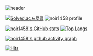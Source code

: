![header](https://capsule-render.vercel.app/api?type=waving&color=timeGradient&animation=twinkling&height=100&section=header&text=🤔&fontSize=30)

[![Solved.ac프로필](http://mazassumnida.wtf/api/v2/generate_badge?boj=noir1458)](https://solved.ac/noir1458)
![noir1458 profile](http://mazandi.herokuapp.com/api?handle=noir1458&theme=warm)

[![noir1458's GitHub stats](https://github-readme-stats.vercel.app/api?username=noir1458&theme=buefy&show_icons=true)](https://github.com/noir1458/github-readme-stats)
[![Top Langs](https://github-readme-stats.vercel.app/api/top-langs/?username=noir1458&layout=compact)](https://github.com/noir1458/github-readme-stats)

[![noir1458's github activity graph](https://github-readme-activity-graph.cyclic.app/graph?username=noir1458&theme=vue)](https://github.com/noir1458/github-readme-activity-graph)

[![Hits](https://hits.seeyoufarm.com/api/count/incr/badge.svg?url=https%3A%2F%2Fgithub.com%2Fnoir1458%2Fhit-counter&count_bg=%231DB9BA&title_bg=%23555555&icon=&icon_color=%23E7E7E7&title=hits&edge_flat=false)](https://hits.seeyoufarm.com)

<!--
**noir1458/noir1458** is a ✨ _special_ ✨ repository because its `README.md` (this file) appears on your GitHub profile.

Here are some ideas to get you started:

- 🔭 I’m currently working on ...
- 🌱 I’m currently learning ...
- 👯 I’m looking to collaborate on ...
- 🤔 I’m looking for help with ...
- 💬 Ask me about ...
- 📫 How to reach me: ...
- 😄 Pronouns: ...
- ⚡ Fun fact: ...
-->
